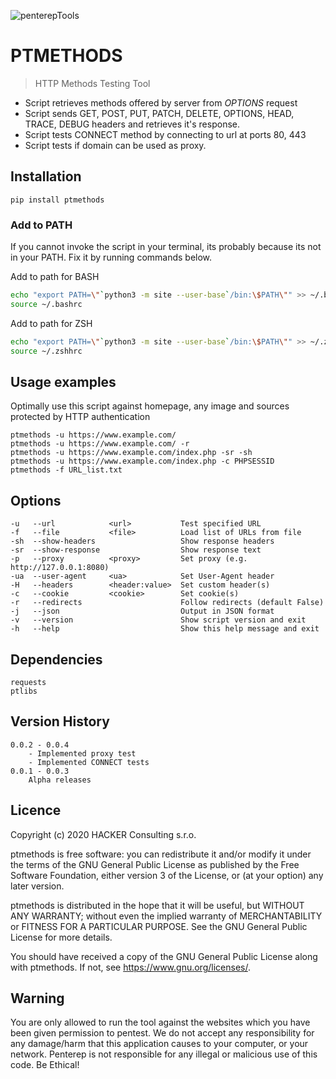 ![penterepTools](https://www.penterep.com/external/penterepToolsLogo.png)

# PTMETHODS
> HTTP Methods Testing Tool

- Script retrieves methods offered by server from *OPTIONS* request
- Script sends GET, POST, PUT, PATCH, DELETE, OPTIONS, HEAD, TRACE, DEBUG headers and retrieves it's response.
- Script tests CONNECT method by connecting to url at ports 80, 443
- Script tests if domain can be used as proxy.

## Installation

```
pip install ptmethods
```

### Add to PATH
If you cannot invoke the script in your terminal, its probably because its not in your PATH. Fix it by running commands below.

Add to path for BASH
```bash
echo "export PATH=\"`python3 -m site --user-base`/bin:\$PATH\"" >> ~/.bashrc
source ~/.bashrc
```
Add to path for ZSH
```bash
echo "export PATH=\"`python3 -m site --user-base`/bin:\$PATH\"" >> ~/.zshhrc
source ~/.zshhrc
```

## Usage examples
Optimally use this script against homepage, any image and sources protected by HTTP authentication
```
ptmethods -u https://www.example.com/
ptmethods -u https://www.example.com/ -r
ptmethods -u https://www.example.com/index.php -sr -sh
ptmethods -u https://www.example.com/index.php -c PHPSESSID
ptmethods -f URL_list.txt
```

## Options
```
-u   --url            <url>           Test specified URL
-f   --file           <file>          Load list of URLs from file
-sh  --show-headers                   Show response headers
-sr  --show-response                  Show response text
-p   --proxy          <proxy>         Set proxy (e.g. http://127.0.0.1:8080)
-ua  --user-agent     <ua>            Set User-Agent header
-H   --headers        <header:value>  Set custom header(s)
-c   --cookie         <cookie>        Set cookie(s)
-r   --redirects                      Follow redirects (default False)
-j   --json                           Output in JSON format
-v   --version                        Show script version and exit
-h   --help                           Show this help message and exit
```

## Dependencies
```
requests
ptlibs
```

## Version History
    0.0.2 - 0.0.4
        - Implemented proxy test
        - Implemented CONNECT tests
    0.0.1 - 0.0.3
        Alpha releases

## Licence

Copyright (c) 2020 HACKER Consulting s.r.o.

ptmethods is free software: you can redistribute it and/or modify it under the terms of the GNU General Public License as published by the Free Software Foundation, either version 3 of the License, or (at your option) any later version.

ptmethods is distributed in the hope that it will be useful, but WITHOUT ANY WARRANTY; without even the implied warranty of MERCHANTABILITY or FITNESS FOR A PARTICULAR PURPOSE. See the GNU General Public License for more details.

You should have received a copy of the GNU General Public License along with ptmethods. If not, see https://www.gnu.org/licenses/.

## Warning

You are only allowed to run the tool against the websites which
you have been given permission to pentest. We do not accept any
responsibility for any damage/harm that this application causes to your
computer, or your network. Penterep is not responsible for any illegal
or malicious use of this code. Be Ethical!